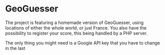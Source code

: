# GeoGuesser
 
The project is featuring a homemade version of GeoGuesser, using locations of either the whole world, or just France.
You also have the possibility to register your score, this being handled by a PHP server.

The only thing you might need is a Google API key that you have to change in the last <script> tag.
